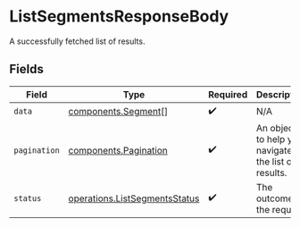 # ListSegmentsResponseBody

A successfully fetched list of results.


## Fields

| Field                                                                          | Type                                                                           | Required                                                                       | Description                                                                    | Example                                                                        |
| ------------------------------------------------------------------------------ | ------------------------------------------------------------------------------ | ------------------------------------------------------------------------------ | ------------------------------------------------------------------------------ | ------------------------------------------------------------------------------ |
| `data`                                                                         | [components.Segment](../../models/shared/segment.md)[]                         | :heavy_check_mark:                                                             | N/A                                                                            |                                                                                |
| `pagination`                                                                   | [components.Pagination](../../models/shared/pagination.md)                     | :heavy_check_mark:                                                             | An object to help you navigate the list of results.                            |                                                                                |
| `status`                                                                       | [operations.ListSegmentsStatus](../../models/operations/listsegmentsstatus.md) | :heavy_check_mark:                                                             | The outcome of the request                                                     | success                                                                        |